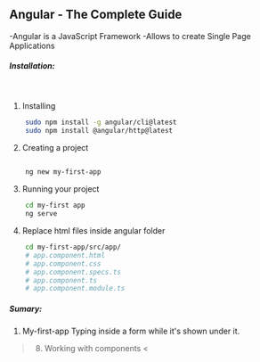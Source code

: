 ## Angular - The Complete Guide

-Angular is a JavaScript Framework
-Allows to create Single Page Applications
<br>
#####  Installation:
<br>

1. Installing
```sh
    sudo npm install -g angular/cli@latest
    sudo npm install @angular/http@latest
```

2. Creating a project
```sh
    
    ng new my-first-app
```

3. Running your project
```sh
    cd my-first app 
    ng serve
```

4. Replace html files inside angular folder
```sh
    cd my-first-app/src/app/
    # app.component.html
    # app.component.css
    # app.component.specs.ts
    # app.component.ts
    # app.component.module.ts

```
##### Sumary:
1. My-first-app
    Typing inside a form while it's shown under it.



> 8. Working with components  <